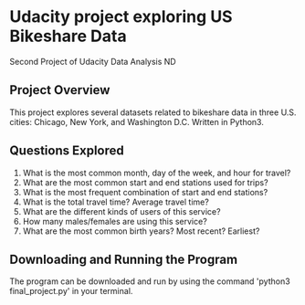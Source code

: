 # Udacity project exploring US Bikeshare Data
Second Project of Udacity Data Analysis ND

## Project Overview
This project explores several datasets related to bikeshare data in three U.S. cities: Chicago, New York, and Washington D.C.
Written in Python3.

## Questions Explored
1. What is the most common month, day of the week, and hour for travel?
2. What are the most common start and end stations used for trips?
3. What is the most frequent combination of start and end stations?
4. What is the total travel time? Average travel time?
5. What are the different kinds of users of this service?
6. How many males/females are using this service?
7. What are the most common birth years? Most recent? Earliest?

## Downloading and Running the Program
The program can be downloaded and run by using the command 'python3 final_project.py' in your terminal.
